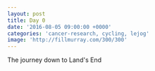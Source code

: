 ```yaml
---
layout: post
title: Day 0
date: '2016-08-05 09:00:00 +0000'
categories: 'cancer-research, cycling, lejog'
image: 'http://fillmurray.com/300/300'
---
```



The journey down to Land's End
